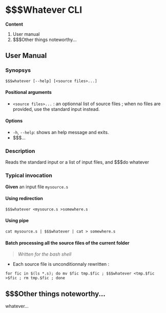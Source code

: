 # $$$Whatever CLI

**Content**

1. User manual
2. $$$Other things noteworthy...

## User Manual

### Synopsys

`$$$whatever [--help] [<source files>...]`

#### Positional arguments

* `<source files>...` : an optionnal list of source files ; when no files are provided, use the standard input instead.

#### Options

*  `-h`, `--help`: shows an help message and exits.
*  $$$...

### Description

Reads the standard input or a list of input files, and $$$do whatever

### Typical invocation

**Given** an input file `mysource.s`

#### Using redirection

```
$$$whatever <mysource.s >somewhere.s
```

#### Using pipe

```
cat mysource.s | $$$whatever | cat > somewhere.s
```

#### Batch processing all the source files of the current folder

> _Written for the bash shell_

* Each source file is unconditionnaly rewritten :

```
for fic in $(ls *.s); do mv $fic tmp.$fic ; $$$whatever <tmp.$fic >$fic ; rm tmp.$fic ; done
```

## $$$Other things noteworthy...

whatever...